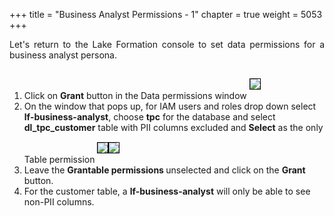 +++
title = "Business Analyst Permissions - 1"
chapter = true
weight = 5053
+++

<div style="text-align: justify">
  Let's return to the Lake Formation console to set data permissions for a business analyst persona.
  <div style="text-align: left">
    <ol>
      <li>Click on <b>Grant</b> button in the Data permissions window <img src="/images/DataPermissions-Grant.png" style="margin:15px 0px; border:1px solid black"/>
      </li>
      <li>On the window that pops up, for IAM users and roles drop down select <b>lf-business-analyst</b>, choose <b>tpc</b> for the database and select <b>dl_tpc_customer</b> table with PII columns excluded and <b>Select</b> as the only Table permission <img src="/images/business-analyst-perms-0.png" style="margin:15px 0px; border:1px solid black"/><img src="/images/business-analyst-perms-1.png" style="margin:15px 0px; border:1px solid black"/></li>
      <li>Leave the <b> Grantable permissions </b> unselected and click on the <b>Grant</b> button.</li>
      <li>For the customer table, a <b>lf-business-analyst</b> will only be able to see non-PII columns.</li>
    </ol>
  </div>
</div>